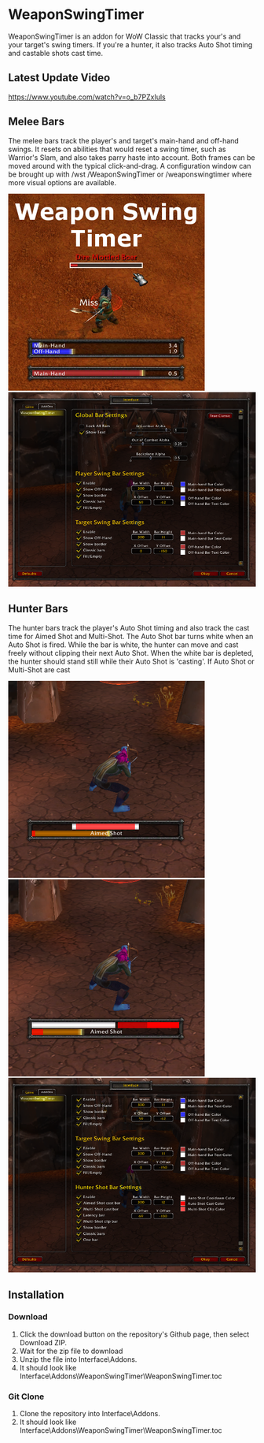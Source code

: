 # WeaponSwingTimer
WeaponSwingTimer is an addon for WoW Classic that tracks your's and your target's swing timers. If you're a hunter, it also tracks Auto Shot timing and castable shots cast time.

## Latest Update Video
https://www.youtube.com/watch?v=o_b7PZxIuls

## Melee Bars
The melee bars track the player's and target's main-hand and off-hand swings. It resets on abilities that would reset a swing timer, such as Warrior's Slam, and also takes parry haste into account. Both frames can be moved around with the typical click-and-drag. A configuration window can be brought up with /wst /WeaponSwingTimer or /weaponswingtimer where more visual options are available.

![alt text](Images/CurseImage.png)
![alt text](Images/ConfigWindowMelee.png)

## Hunter Bars
The hunter bars track the player's Auto Shot timing and also track the cast time for Aimed Shot and Multi-Shot. The Auto Shot bar turns white when an Auto Shot is fired. While the bar is white, the hunter can move and cast freely without clipping their next Auto Shot. When the white bar is depleted, the hunter should stand still while their Auto Shot is 'casting'. If Auto Shot or Multi-Shot are cast

![alt text](Images/HunterBar.png)
![alt text](Images/HunterOneBar.png)
![alt text](Images/ConfigWindowHunter.png)

## Installation
### Download
1. Click the download button on the repository's Github page, then select Download ZIP.
2. Wait for the zip file to download
3. Unzip the file into Interface\Addons.
4. It should look like Interface\Addons\WeaponSwingTimer\WeaponSwingTimer.toc
### Git Clone
1. Clone the repository into Interface\Addons.
2. It should look like Interface\Addons\WeaponSwingTimer\WeaponSwingTimer.toc

